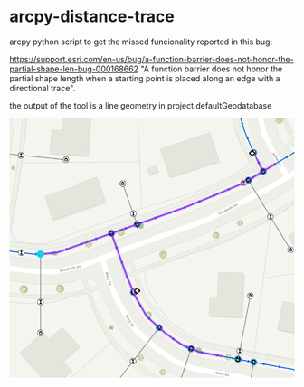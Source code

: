 # arcpy-distance-trace
arcpy python script to get the missed funcionality reported in this bug:

https://support.esri.com/en-us/bug/a-function-barrier-does-not-honor-the-partial-shape-len-bug-000168662
"A function barrier does not honor the partial shape length when a starting point is placed along an edge with a directional trace".

the output of the tool is a line geometry in project.defaultGeodatabase

![output](./images/distancetrace.png)



